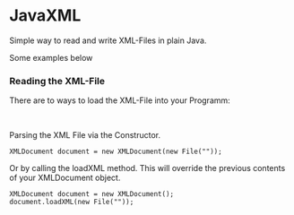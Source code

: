 <h1>JavaXML</h1>
<div>
  <p>Simple way to read and write XML-Files in plain Java.</p>
  <p>Some examples below</p>
</div>
<div>
  <h3>Reading the XML-File</h3>
  <p>There are to ways to load the XML-File into your Programm:</p>
  <br/>
  <p>Parsing the XML File via the Constructor.</p>
  <code>XMLDocument document = new XMLDocument(new File("<your XML-File>"));</code>
  <br/>
  <p>Or by calling the loadXML method. This will override the previous contents of your XMLDocument object.</p>
  <code>XMLDocument document = new XMLDocument();</code>
  <br/>
  <code>document.loadXML(new File("<your XML-File>"));</code>
</div>
